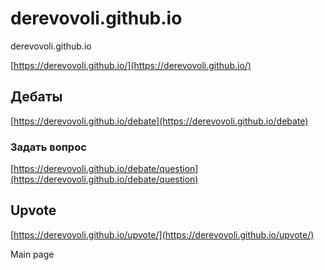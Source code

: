 # derevovoli.github.io
derevovoli.github.io

[https://derevovoli.github.io/](https://derevovoli.github.io/)

## Дебаты

[https://derevovoli.github.io/debate](https://derevovoli.github.io/debate)

 ### Задать вопрос
 
[https://derevovoli.github.io/debate/question](https://derevovoli.github.io/debate/question)


## Upvote 

[https://derevovoli.github.io/upvote/](https://derevovoli.github.io/upvote/)

Main page
